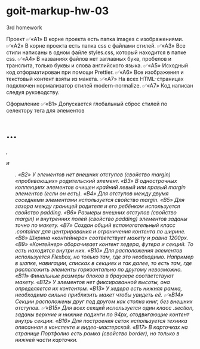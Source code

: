 # goit-markup-hw-03

3rd homework

Проект
✅«A1» В корне проекта есть папка images с изображениями.
✅«A2» В корне проекта есть папка css с файлами стилей.
✅«A3» Все стили написаны в одном файле styles.css, который находится в папке css.
✅«A4» В названиях файлов нет заглавных букв, пробелов и транслита, только буквы и слова английского языка.
✅«A5» Исходный код отформатирован при помощи Prettier.
✅«A6» Все изображения и текстовый контент взяты из макета.
✅«A7» На всех HTML-страницах подключен нормализатор стилей modern-normalize.
✅«A7» Код написан следуя руководству.

Оформление
✅«B1» Допускается глобальный сброс стилей по селектору тега для элементов <h1>...<h6>, <p> и <ul>.
«B2» У элементов нет внешних отступов (свойство margin) «пробивающих» родительский элемент.
«B3» В однострочных коллекциях элементов очищен крайний левый или правый margin элементов (если он есть).
«B4» Для отступов между двумя соседними элементами используется свойство margin.
«B5» Для зазора между границей родителя и его ребёнком используется свойство padding.
«B6» Размеры внешних отступов (свойство margin) и внутренних полей (свойство padding) элементов заданы точно по макету.
«B7» Создан общий вспомогательный класс .container для центрирования и ограничения контента по ширине.
«B8» Ширина «контейнера» соответствует макету и равна 1200px.
«B9» «Контейнер» оборачивает контент хедера, футера и секций. То есть находится внутри них.
«B10» Для расположения элементов используется Flexbox, но только там, где это необходимо. Например в шапке, навигации, списках в секциях и так далее, то есть там, где расположить элементы горизонтально по другому невозможно.
«B11» Финальные размеры блоков в браузере соответствуют макету.
«B12» У элементов нет фиксированной высоты, она определяется их контентом.
«B13» У хедера есть нижняя рамка, необходимо сильно приблизить макет чтобы увидеть её.
✅«B14» Секции расположены друг под другом как стопка книг, без внешних отступов.
✅«B15» Для всех секций используется один класс .section, заданы верхние и нижние падинги по 94px, отодвигающие контент внутрь секции.
«B16» Для построения сеток используется техника описанная в конспекте и видео-мастерской.
«B17» В карточках на странице Портфолио есть рамка (свойство border), но только в нижней части карточки.
